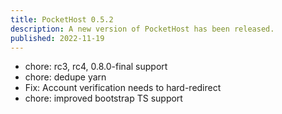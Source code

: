```yaml
---
title: PocketHost 0.5.2
description: A new version of PocketHost has been released.
published: 2022-11-19
---
```


- chore: rc3, rc4, 0.8.0-final support
- chore: dedupe yarn
- Fix: Account verification needs to hard-redirect
- chore: improved bootstrap TS support
